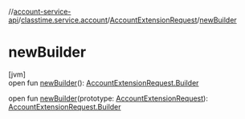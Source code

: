 //[account-service-api](../../../index.md)/[classtime.service.account](../index.md)/[AccountExtensionRequest](index.md)/[newBuilder](new-builder.md)

# newBuilder

[jvm]\
open fun [newBuilder](new-builder.md)(): [AccountExtensionRequest.Builder](-builder/index.md)

open fun [newBuilder](new-builder.md)(prototype: [AccountExtensionRequest](index.md)): [AccountExtensionRequest.Builder](-builder/index.md)
